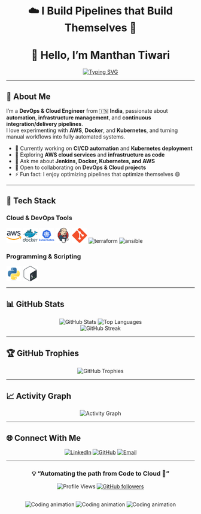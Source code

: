 <div align="center">

# ☁️ I Build Pipelines that Build Themselves 🚀

</div>


<div align="center">
  
# 👋 Hello, I’m Manthan Tiwari  

[![Typing SVG](https://readme-typing-svg.herokuapp.com?font=Fira+Code&pause=1000&color=FF00FF&center=true&vCenter=true&width=435&lines=DevOps+Engineer;Cloud+%26+Automation+Enthusiast;Building+Scalable+Infrastructure;Continuous+Integration+%26+Delivery)](https://git.io/typing-svg)

</div>

---

## 🚀 About Me  

I’m a **DevOps & Cloud Engineer** from 🇮🇳 **India**, passionate about **automation**, **infrastructure management**, and **continuous integration/delivery pipelines**.  
I love experimenting with **AWS**, **Docker**, and **Kubernetes**, and turning manual workflows into fully automated systems.

- 🔭 Currently working on **CI/CD automation** and **Kubernetes deployment**  
- 🌱 Exploring **AWS cloud services** and **infrastructure as code**  
- 💬 Ask me about **Jenkins, Docker, Kubernetes, and AWS**  
- 👯 Open to collaborating on **DevOps & Cloud projects**  
- ⚡ Fun fact: I enjoy optimizing pipelines that optimize themselves 😄  

---

## 🧠 Tech Stack  

### **Cloud & DevOps Tools**  
<p align="left">
  <img src="https://raw.githubusercontent.com/devicons/devicon/master/icons/amazonwebservices/amazonwebservices-original-wordmark.svg" alt="aws" width="40" height="40"/>
  <img src="https://raw.githubusercontent.com/devicons/devicon/master/icons/docker/docker-original-wordmark.svg" alt="docker" width="40" height="40"/>
  <img src="https://raw.githubusercontent.com/devicons/devicon/master/icons/kubernetes/kubernetes-plain-wordmark.svg" alt="kubernetes" width="40" height="40"/>
  <img src="https://raw.githubusercontent.com/devicons/devicon/master/icons/jenkins/jenkins-original.svg" alt="jenkins" width="40" height="40"/>
  <img src="https://raw.githubusercontent.com/devicons/devicon/master/icons/git/git-original.svg" alt="git" width="40" height="40"/>
  <img src="https://www.vectorlogo.zone/logos/terraformio/terraformio-icon.svg" alt="terraform" width="40" height="40"/>
  <img src="https://www.vectorlogo.zone/logos/ansible/ansible-icon.svg" alt="ansible" width="40" height="40"/>
</p>

### **Programming & Scripting**
<p align="left">
  <img src="https://raw.githubusercontent.com/devicons/devicon/master/icons/python/python-original.svg" alt="python" width="40" height="40"/>
  <img src="https://raw.githubusercontent.com/devicons/devicon/master/icons/bash/bash-original.svg" alt="bash" width="40" height="40"/>
</p>

---

## 📊 GitHub Stats  

<div align="center">
  <img src="https://github-readme-stats.vercel.app/api?username=Manthan0501&show_icons=true&theme=tokyonight&hide_border=true&count_private=true" alt="GitHub Stats" height="165">
  <img src="https://github-readme-stats.vercel.app/api/top-langs/?username=Manthan0501&layout=compact&theme=tokyonight&hide_border=true" alt="Top Languages" height="165">
</div>

<div align="center">
  <img src="https://github-readme-streak-stats.herokuapp.com/?user=Manthan0501&theme=tokyonight&hide_border=true" alt="GitHub Streak" width="400">
</div>

---

## 🏆 GitHub Trophies  

<div align="center">
  <img src="https://github-profile-trophy.vercel.app/?username=Manthan0501&theme=tokyonight&no-frame=true&no-bg=true&margin-w=4" alt="GitHub Trophies">
</div>

---

## 📈 Activity Graph  

<div align="center">
  <img src="https://github-readme-activity-graph.vercel.app/graph?username=Manthan0501&theme=tokyo-night&hide_border=true" alt="Activity Graph">
</div>

---

## 🌐 Connect With Me  

<div align="center">
  
[![LinkedIn](https://img.shields.io/badge/LinkedIn-Manthan%20Tiwari-blue?style=for-the-badge&logo=linkedin&logoColor=white)](https://www.linkedin.com/in/manthan-tiwari/)
[![GitHub](https://img.shields.io/badge/GitHub-Manthan0501-black?style=for-the-badge&logo=github&logoColor=white)](https://github.com/Manthan0501/)
[![Email](https://img.shields.io/badge/Email-Contact-red?style=for-the-badge&logo=gmail&logoColor=white)](mailto:)
  
</div>

---

<div align="center">
  
### 💡 “Automating the path from Code to Cloud 🚀”  

![Profile Views](https://komarev.com/ghpvc/?username=Manthan0501&color=brightgreen&style=flat-square)
[![GitHub followers](https://img.shields.io/github/followers/Manthan0501?label=Follow&style=social)](https://github.com/Manthan0501)

<br>

<div align="center">

<img src="https://user-images.githubusercontent.com/74038190/213866269-5d00981c-7c98-46d7-8a8e-16f462f15227.gif" width="200" alt="Coding animation"/>
<img src="https://user-images.githubusercontent.com/74038190/213866269-5d00981c-7c98-46d7-8a8e-16f462f15227.gif" width="200" alt="Coding animation"/>
<img src="https://user-images.githubusercontent.com/74038190/213866269-5d00981c-7c98-46d7-8a8e-16f462f15227.gif" width="200" alt="Coding animation"/>

</div>
